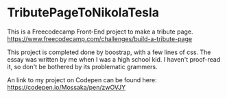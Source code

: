 # TributePageToNikolaTesla
This is a Freecodecamp Front-End project to make a tribute page. https://www.freecodecamp.com/challenges/build-a-tribute-page

This project is completed done by boostrap, with a few lines of css. 
The essay was written by me when I was a high school kid. I haven't proof-read it, so don't be bothered by 
its problematic grammers. 

An link to my project on Codepen can be found here:
  https://codepen.io/Mossaka/pen/zwOVJY

